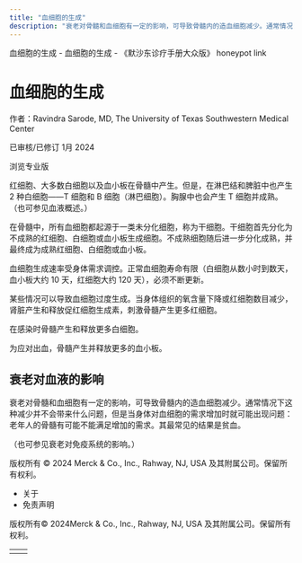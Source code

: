 ```yaml
---
title: "血细胞的生成"
description: "衰老对骨髓和血细胞有一定的影响，可导致骨髓内的造血细胞减少。通常情况下这种减少并不会带来什么问题，但是当身体对血细胞的需求增加时就可能出现问题：老年人的骨髓有可能不能满足增加的需求。其最常见的结果是贫血。"
---
```


﻿血细胞的生成 \- 血细胞的生成 \- 《默沙东诊疗手册大众版》 honeypot link

# 血细胞的生成

作者：Ravindra Sarode, MD, The University of Texas Southwestern Medical Center

已审核/已修订 1月 2024

浏览专业版

红细胞、大多数白细胞以及血小板在骨髓中产生。但是，在淋巴结和脾脏中也产生 2 种白细胞——T 细胞和 B 细胞（淋巴细胞）。胸腺中也会产生 T 细胞并成熟。（也可参见血液概述。）

在骨髓中，所有血细胞都起源于一类未分化细胞，称为干细胞。干细胞首先分化为不成熟的红细胞、白细胞或血小板生成细胞。不成熟细胞随后进一步分化成熟，并最终成为成熟红细胞、白细胞或血小板。

血细胞生成速率受身体需求调控。正常血细胞寿命有限（白细胞从数小时到数天，血小板大约 10 天，红细胞大约 120 天），必须不断更新。

某些情况可以导致血细胞过度生成。当身体组织的氧含量下降或红细胞数目减少，肾脏产生和释放促红细胞生成素，刺激骨髓产生更多红细胞。

在感染时骨髓产生和释放更多白细胞。

为应对出血，骨髓产生并释放更多的血小板。

## 衰老对血液的影响

衰老对骨髓和血细胞有一定的影响，可导致骨髓内的造血细胞减少。通常情况下这种减少并不会带来什么问题，但是当身体对血细胞的需求增加时就可能出现问题：老年人的骨髓有可能不能满足增加的需求。其最常见的结果是贫血。

（也可参见衰老对免疫系统的影响。）



版权所有 © 2024
Merck & Co., Inc., Rahway, NJ, USA 及其附属公司。保留所有权利。

- 关于
- 免责声明

版权所有© 2024Merck & Co., Inc., Rahway, NJ, USA 及其附属公司。保留所有权利。

|     |     |
| --- | --- |
|  |  |